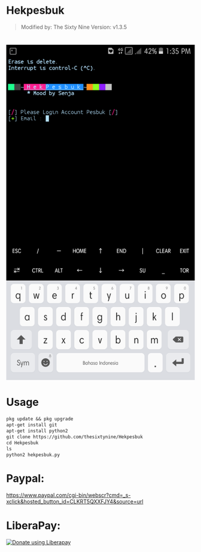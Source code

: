 # Hekpesbuk
> Modified by: The Sixty Nine
> Version: v1.3.5
#

![](./Images/Hekpesbuk.png)
# Usage
```
pkg update && pkg upgrade
apt-get install git
apt-get install python2
git clone https://github.com/thesixtynine/Hekpesbuk
cd Hekpesbuk
ls
python2 hekpesbuk.py
```
# Paypal:
https://www.paypal.com/cgi-bin/webscr?cmd=_s-xclick&hosted_button_id=CLKRT5QXXFJY4&source=url
# LiberaPay:
<noscript><a href="https://liberapay.com/thesixtynine/donate"><img alt="Donate using Liberapay" src="https://liberapay.com/assets/widgets/donate.svg"></a></noscript>
